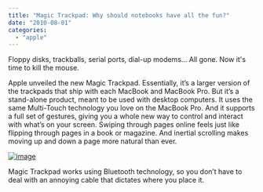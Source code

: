 ```yaml
---
title: "Magic Trackpad: Why should notebooks have all the fun?"
date: "2010-08-01"
categories: 
  - "apple"
---
```


Floppy disks, trackballs, serial ports, dial-up modems... All gone. Now it's time to kill the mouse.

Apple unveiled the new Magic Trackpad. Essentially, it’s a larger version of the trackpads that ship with each MacBook and MacBook Pro. But it’s a stand-alone product, meant to be used with desktop computers. It uses the same Multi-Touch technology you love on the MacBook Pro. And it supports a full set of gestures, giving you a whole new way to control and interact with what’s on your screen. Swiping through pages online feels just like flipping through pages in a book or magazine. And inertial scrolling makes moving up and down a page more natural than ever.

[![image](http://lh5.ggpht.com/_40bmzDo_mBs/TFWL23A4E1I/AAAAAAAABSg/Gl4sQSwCJG8/image_thumb%5B1%5D.png?imgmax=800 "image")](http://lh3.ggpht.com/_40bmzDo_mBs/TFWL1ttLHyI/AAAAAAAABSc/HfYAs56hT6I/s1600-h/image%5B3%5D.png)

Magic Trackpad works using Bluetooth technology, so you don’t have to deal with an annoying cable that dictates where you place it.
